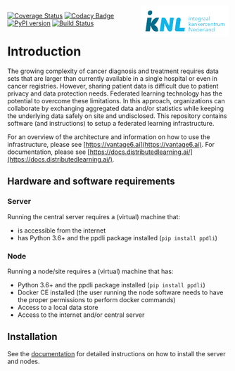 <img src="https://github.com/IKNL/guidelines/blob/master/resources/logo.png?raw=true" width=200 align="right">

[![Coverage Status](https://coveralls.io/repos/github/IKNL/ppDLI/badge.svg?branch=master)](https://coveralls.io/github/IKNL/ppDLI?branch=master)
[![Codacy Badge](https://api.codacy.com/project/badge/Grade/bcde6ed5c77440c6969462bfead0774c)](https://app.codacy.com/app/frankcorneliusmartin/ppDLI?utm_source=github.com&utm_medium=referral&utm_content=IKNL/ppDLI&utm_campaign=Badge_Grade_Dashboard)
[![PyPI version](https://badge.fury.io/py/ppDLI.svg)](https://badge.fury.io/py/ppDLI)
[![Build Status](https://travis-ci.org/IKNL/ppDLI.svg?branch=master)](https://travis-ci.org/IKNL/ppDLI)
# Introduction
The growing complexity of cancer diagnosis and treatment requires data sets that are larger than currently available in a single hospital or even in cancer registries. However, sharing patient data is difficult due to patient privacy and data protection needs. Federated learning technology has the potential to overcome these limitations. In this approach, organizations can collaborate by exchanging aggregated data and/or statistics while keeping the underlying data safely on site and undisclosed. This repository contains software (and instructions) to setup a federated learning infrastructure.

For an overview of the architecture and information on how to use the infrastructure, please see [https://vantage6.ai](https://vantage6.ai). For documentation, please see [https://docs.distributedlearning.ai/](https://docs.distributedlearning.ai/).

## Hardware and software requirements
### Server
Running the central server requires a (virtual) machine that:
* is accessible from the internet
* has Python 3.6+ and the ppdli package installed (`pip install ppdli`)

### Node
Running a node/site requires a (virtual) machine that has:
* Python 3.6+ and the ppdli package installed (`pip install ppdli`)
* Docker CE installed (the user running the node software needs to have the proper permissions to perform docker commands)
* Access to a local data store
* Access to the internet and/or central server

## Installation
See the [documentation](https://docs.distributedlearning.ai/) for detailed instructions on how to install the server and nodes. 

